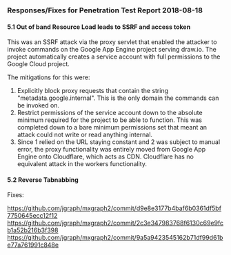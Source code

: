 ### Responses/Fixes for Penetration Test Report 2018-08-18

#### 5.1 Out of band Resource Load leads to SSRF and access token

This was an SSRF attack via the proxy servlet that enabled the attacker to invoke commands on the Google App Engine project serving draw.io. The project automatically creates a service account with full permissions to the Google Cloud project.

The mitigations for this were:

1. Explicitly block proxy requests that contain the string "metadata.google.internal". This is the only domain the commands can be invoked on.
2. Restrict permissions of the service account down to the absolute minimum required for the project to be able to function. This was completed down to a bare minimum permissions set that meant an attack could not write or read anything internal.
3. Since 1 relied on the URL staying constant and 2 was subject to manual error, the proxy functionality was entirely moved from Google App Engine onto Cloudflare, which acts as CDN. Cloudflare has no equivalent attack in the workers functionality.

#### 5.2 Reverse Tabnabbing

Fixes:

https://github.com/jgraph/mxgraph2/commit/d9e8e3177b4baf6b0361df5bf7750645ecc12f12
https://github.com/jgraph/mxgraph2/commit/2c3e347983768f6130c69e9fcb1a52b216b3f398
https://github.com/jgraph/mxgraph2/commit/9a5a9423545162b71df99d61be77a761991c848e
